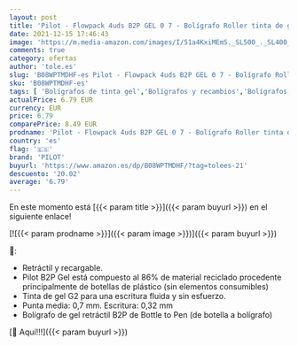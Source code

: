 ```yaml
---
layout: post
title: 'Pilot - Flowpack 4uds B2P GEL 0 7 - Bolígrafo Roller tinta de gel - Medio - Azul - Begreen - Fabricado a partir de plástico reciclado'
date: 2021-12-15 17:46:43
image: 'https://m.media-amazon.com/images/I/51a4KxiMEmS._SL500_._SL400_.jpg'
comments: true
category: ofertas
author: 'tole.es'
slug: 'B08WPTMDHF-es Pilot - Flowpack 4uds B2P GEL 0 7 - Bolígrafo Roller tinta...'
sku: 'B08WPTMDHF-es'
tags: [ 'Bolígrafos de tinta gel','Bolígrafos y recambios','Bolígrafos, lápices y útiles de escritura','Oficina y papelería','bolígrafo','pilot', ]
actualPrice: 6.79 EUR
currency: EUR
price: 6.79
comparePrice: 8.49 EUR
prodname: 'Pilot - Flowpack 4uds B2P GEL 0 7 - Bolígrafo Roller tinta de gel - Medio - Azul - Begreen - Fabricado a partir de plástico reciclado'
country: 'es'
flag: '🇪🇸'
brand: 'PILOT'
buyurl: 'https://www.amazon.es/dp/B08WPTMDHF/?tag=tolees-21'
descuento: '20.02'
average: '6.79'
---
```


En este momento está [{{< param title >}}]({{< param buyurl >}}) en el siguiente enlace!

[![{{< param prodname >}}]({{< param image >}})]({{< param buyurl >}})

🔎:

- Retráctil y recargable.
- Pilot B2P Gel está compuesto al 86% de material reciclado procedente principalmente de botellas de plástico (sin elementos consumibles)
- Tinta de gel G2 para una escritura fluida y sin esfuerzo.
- Punta media: 0,7 mm. Escritura: 0,32 mm
- Bolígrafo de gel retráctil B2P de Bottle to Pen (de botella a bolígrafo)

[🛒 Aquí!!!]({{< param buyurl >}})
